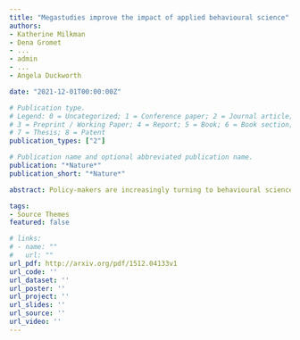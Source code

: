 ```yaml
---
title: "Megastudies improve the impact of applied behavioural science"
authors:
- Katherine Milkman
- Dena Gromet
- ...
- admin
- ...
- Angela Duckworth

date: "2021-12-01T00:00:00Z"

# Publication type.
# Legend: 0 = Uncategorized; 1 = Conference paper; 2 = Journal article;
# 3 = Preprint / Working Paper; 4 = Report; 5 = Book; 6 = Book section;
# 7 = Thesis; 8 = Patent
publication_types: ["2"]

# Publication name and optional abbreviated publication name.
publication: "*Nature*"
publication_short: "*Nature*"

abstract: Policy-makers are increasingly turning to behavioural science for insights about how to improve citizens’ decisions and outcomes. Typically, different scientists test different intervention ideas in different samples using different outcomes over different time intervals. The lack of comparability of such individual investigations limits their potential to inform policy. Here, to address this limitation and accelerate the pace of discovery, we introduce the megastudy—a massive field experiment in which the effects of many different interventions are compared in the same population on the same objectively measured outcome for the same duration. In a megastudy targeting physical exercise among 61,293 members of an American fitness chain, 30 scientists from 15 different US universities worked in small independent teams to design a total of 54 different four-week digital programmes (or interventions) encouraging exercise. We show that 45\% of these interventions significantly increased weekly gym visits by 9\% to 27\%; the top-performing intervention offered microrewards for returning to the gym after a missed workout. Only 8\% of interventions induced behaviour change that was significant and measurable after the four-week intervention. Conditioning on the 45\% of interventions that increased exercise during the intervention, we detected carry-over effects that were proportionally similar to those measured in previous research. Forecasts by impartial judges failed to predict which interventions would be most effective, underscoring the value of testing many ideas at once and, therefore, the potential for megastudies to improve the evidentiary value of behavioural science.

tags:
- Source Themes
featured: false

# links:
# - name: ""
#   url: ""
url_pdf: http://arxiv.org/pdf/1512.04133v1
url_code: ''
url_dataset: ''
url_poster: ''
url_project: ''
url_slides: ''
url_source: ''
url_video: ''
---
```

